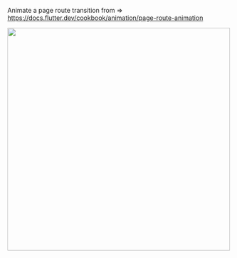 Animate a page route transition from => https://docs.flutter.dev/cookbook/animation/page-route-animation

<img src="https://user-images.githubusercontent.com/73424678/192044959-2bf3b49f-5e93-4220-b751-25bc176dc9f1.gif"  height="500">


